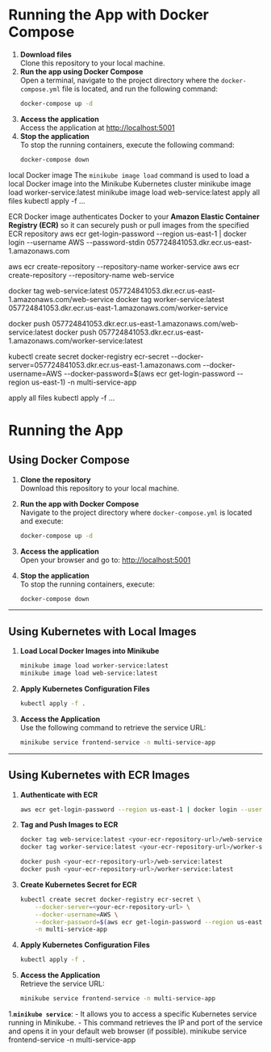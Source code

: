# Running the App with Docker Compose
1. **Download files**  
   Clone this repository to your local machine.
2. **Run the app using Docker Compose**  
   Open a terminal, navigate to the project directory where the `docker-compose.yml` file is located, and run the
   following command:
   ```bash
   docker-compose up -d
   ```
3. **Access the application**  
   Access the application at [http://localhost:5001](http://localhost:5001)
4. **Stop the application**  
   To stop the running containers, execute the following command:
   ```bash
   docker-compose down
   ```

local Docker image
The `minikube image load` command is used to load a local Docker image into the Minikube Kubernetes cluster
minikube image load worker-service:latest 
minikube image load web-service:latest
apply all files
 kubectl apply -f ...


ECR Docker image
authenticates Docker to your **Amazon Elastic Container Registry (ECR)** so it can securely push or pull images from the specified ECR repository
aws ecr get-login-password --region us-east-1 | docker login --username AWS --password-stdin 057724841053.dkr.ecr.us-east-1.amazonaws.com

aws ecr create-repository --repository-name worker-service
aws ecr create-repository --repository-name web-service

docker tag web-service:latest 057724841053.dkr.ecr.us-east-1.amazonaws.com/web-service
docker tag worker-service:latest 057724841053.dkr.ecr.us-east-1.amazonaws.com/worker-service

docker push 057724841053.dkr.ecr.us-east-1.amazonaws.com/web-service:latest
docker push 057724841053.dkr.ecr.us-east-1.amazonaws.com/worker-service:latest

kubectl create secret docker-registry ecr-secret --docker-server=057724841053.dkr.ecr.us-east-1.amazonaws.com --docker-username=AWS --docker-password=$(aws ecr get-login-password --region us-east-1) -n multi-service-app

apply all files
 kubectl apply -f ...

# Running the App

## Using Docker Compose

1. **Clone the repository**  
   Download this repository to your local machine.

2. **Run the app with Docker Compose**  
   Navigate to the project directory where `docker-compose.yml` is located and execute:
   ```bash
   docker-compose up -d
   ```

3. **Access the application**  
   Open your browser and go to: [http://localhost:5001](http://localhost:5001)

4. **Stop the application**  
   To stop the running containers, execute:
   ```bash
   docker-compose down
   ```

---

## Using Kubernetes with Local Images

1. **Load Local Docker Images into Minikube**
   ```bash
   minikube image load worker-service:latest
   minikube image load web-service:latest
   ```

2. **Apply Kubernetes Configuration Files**
   ```bash
   kubectl apply -f .
   ```

3. **Access the Application**  
   Use the following command to retrieve the service URL:
   ```bash
   minikube service frontend-service -n multi-service-app
   ```

---

## Using Kubernetes with ECR Images

1. **Authenticate with ECR**
   ```bash
   aws ecr get-login-password --region us-east-1 | docker login --username AWS --password-stdin <your-ecr-repository-url>
   ```

2. **Tag and Push Images to ECR**
   ```bash
   docker tag web-service:latest <your-ecr-repository-url>/web-service:latest
   docker tag worker-service:latest <your-ecr-repository-url>/worker-service:latest

   docker push <your-ecr-repository-url>/web-service:latest
   docker push <your-ecr-repository-url>/worker-service:latest
   ```

3. **Create Kubernetes Secret for ECR**
   ```bash
   kubectl create secret docker-registry ecr-secret \
       --docker-server=<your-ecr-repository-url> \
       --docker-username=AWS \
       --docker-password=$(aws ecr get-login-password --region us-east-1) \
       -n multi-service-app
   ```

4. **Apply Kubernetes Configuration Files**
   ```bash
   kubectl apply -f .
   ```

5. **Access the Application**  
   Retrieve the service URL:
   ```bash
   minikube service frontend-service -n multi-service-app
   ```
1.**`minikube service`**:
    - It allows you to access a specific Kubernetes service running in Minikube.
    - This command retrieves the IP and port of the service and opens it in your default web browser (if possible).
minikube service frontend-service -n multi-service-app